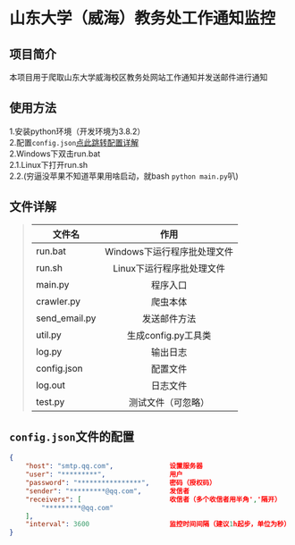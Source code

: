 # 山东大学（威海）教务处工作通知监控
## 项目简介
本项目用于爬取山东大学威海校区教务处网站工作通知并发送邮件进行通知
## 使用方法
1.安装python环境（开发环境为3.8.2）  
2.配置`config.json`[点此跳转配置详解](#json)  
2.Windows下双击run.bat  
2.1.Linux下打开run.sh  
2.2.(穷逼没苹果不知道苹果用啥启动，就bash `python main.py`叭)  
## 文件详解
>|文件名|作用|
>|---|:----:|
>|run.bat|Windows下运行程序批处理文件|
>|run.sh|Linux下运行程序批处理文件|
>|main.py|程序入口|
>|crawler.py|爬虫本体|
>|send_email.py|发送邮件方法|
>|util.py|生成config.py工具类|
>|log.py|输出日志|
>|config.json|配置文件|
>|log.out|日志文件|
>|test.py|测试文件（可忽略）|
## `config.json`文件的配置<span id="json"></span>  
```json
{
    "host": "smtp.qq.com",              设置服务器
    "user": "*********",                用户
    "password": "****************",     密码（授权码）
    "sender": "*********@qq.com",       发信者
    "receivers": [                      收信者（多个收信者用半角','隔开）
        "*********@qq.com"
    ],
    "interval": 3600                    监控时间间隔（建议1h起步，单位为秒）
}
```
